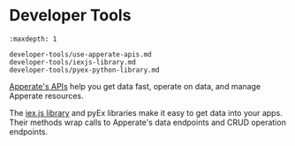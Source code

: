 # Developer Tools

```{toctree}
:maxdepth: 1

developer-tools/use-apperate-apis.md
developer-tools/iexjs-library.md
developer-tools/pyex-python-library.md
```

[Apperate's APIs](./developer-tools/use-apperate-apis.md) help you get data fast, operate on data, and manage Apperate resources.

The [iex.js library](./developer-tools/iexjs-library.md) and pyEx libraries make it easy to get data into your apps. Their methods wrap calls to Apperate's data endpoints and CRUD operation endpoints.